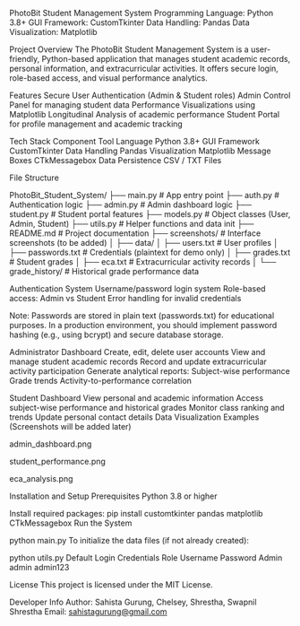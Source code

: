 PhotoBit Student Management System
Programming Language: Python 3.8+
GUI Framework: CustomTkinter
Data Handling: Pandas
Data Visualization: Matplotlib

Project Overview
The PhotoBit Student Management System is a user-friendly, Python-based application that manages student academic records, personal information, 
and extracurricular activities. It offers secure login, role-based access, and visual performance analytics.

Features
Secure User Authentication (Admin & Student roles)
Admin Control Panel for managing student data
Performance Visualizations using Matplotlib
Longitudinal Analysis of academic performance
Student Portal for profile management and academic tracking

Tech Stack
Component          	Tool
Language	          Python 3.8+
GUI Framework	      CustomTkinter
Data Handling	      Pandas
Visualization	      Matplotlib
Message Boxes	      CTkMessagebox
Data Persistence	  CSV / TXT Files

File Structure

PhotoBit_Student_System/
├── main.py             # App entry point
├── auth.py             # Authentication logic
├── admin.py            # Admin dashboard logic
├── student.py          # Student portal features
├── models.py           # Object classes (User, Admin, Student)
├── utils.py            # Helper functions and data init
├── README.md           # Project documentation
├── screenshots/        # Interface screenshots (to be added)
│
├── data/
│   ├── users.txt       # User profiles
│   ├── passwords.txt   # Credentials (plaintext for demo only)
│   ├── grades.txt      # Student grades
│   ├── eca.txt         # Extracurricular activity records
│
└── grade_history/      # Historical grade performance data

Authentication System
Username/password login system
Role-based access: Admin vs Student
Error handling for invalid credentials

Note:
Passwords are stored in plain text (passwords.txt) for educational purposes. In a production environment, you should implement password hashing (e.g., using bcrypt) and secure database storage.

Administrator Dashboard
Create, edit, delete user accounts
View and manage student academic records
Record and update extracurricular activity participation
Generate analytical reports:
   Subject-wise performance
   Grade trends
   Activity-to-performance correlation

Student Dashboard
View personal and academic information
Access subject-wise performance and historical grades
Monitor class ranking and trends
Update personal contact details
Data Visualization Examples
(Screenshots will be added later)

admin_dashboard.png

student_performance.png

eca_analysis.png

Installation and Setup
Prerequisites
Python 3.8 or higher

Install required packages:
pip install customtkinter pandas matplotlib CTkMessagebox
Run the System

python main.py
To initialize the data files (if not already created):


python utils.py
Default Login Credentials
Role	Username	Password
Admin	admin	admin123

License
This project is licensed under the MIT License.

Developer Info
Author: Sahista Gurung, Chelsey, Shrestha, Swapnil Shrestha
Email: sahistagurung@gmail.com
